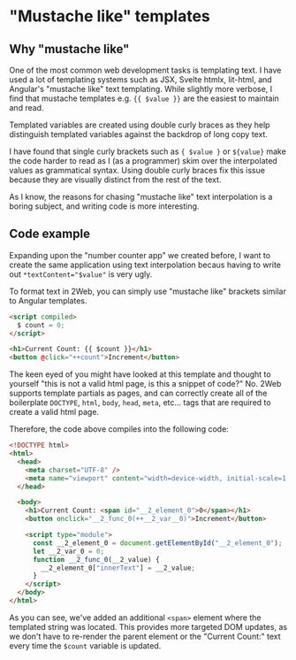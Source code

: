 # "Mustache like" templates

## Why "mustache like"

One of the most common web development tasks is templating text.
I have used a lot of templating systems such as JSX, Svelte htmlx, lit-html, and
Angular's "mustache like" text templating.
While slightly more verbose, I find that mustache templates e.g. `{{ $value }}`
are the easiest to maintain and read.

Templated variables are created using double curly braces as they help
distinguish templated variables against the backdrop of long copy text.

I have found that single curly brackets such as `{ $value }` or `${value}`
make the code harder to read as I (as a programmer) skim over the interpolated
values as grammatical syntax.
Using double curly braces fix this issue because they are visually distinct from
the rest of the text.

As I know, the reasons for chasing "mustache like" text interpolation is a
boring subject, and writing code is more interesting.

## Code example

Expanding upon the "number counter app" we created before, I want to create the
same application using text interpolation becaus having to write out
`*textContent="$value"` is very ugly.

To format text in 2Web, you can simply use "mustache like" brackets similar to
Angular templates.

```html
<script compiled>
  $ count = 0;
</script>

<h1>Current Count: {{ $count }}</h1>
<button @click="++count">Increment</button>
```

The keen eyed of you might have looked at this template and thought to yourself
"this is not a valid html page, is this a snippet of code?"
No.
2Web supports template partials as pages, and can correctly create all of the
boilerplate `DOCTYPE`, `html`, `body`, `head`, `meta`, etc... tags that are
required to create a valid html page.

Therefore, the code above compiles into the following code:

```html
<!DOCTYPE html>
<html>
  <head>
    <meta charset="UTF-8" />
    <meta name="viewport" content="width=device-width, initial-scale=1.0" />
  </head>

  <body>
    <h1>Current Count: <span id="__2_element_0">0</span></h1>
    <button onclick="__2_func_0(++__2_var__0)">Increment</button>

    <script type="module">
      const __2_element_0 = document.getElementById("__2_element_0");
      let __2_var_0 = 0;
      function __2_func_0(__2_value) {
        __2_element_0["innerText"] = __2_value;
      }
    </script>
  </body>
</html>
```

As you can see, we've added an additional `<span>` element where the templated
string was located.
This provides more targeted DOM updates, as we don't have to re-render the
parent element or the "Current Count:" text every time the `$count` variable is
updated.
